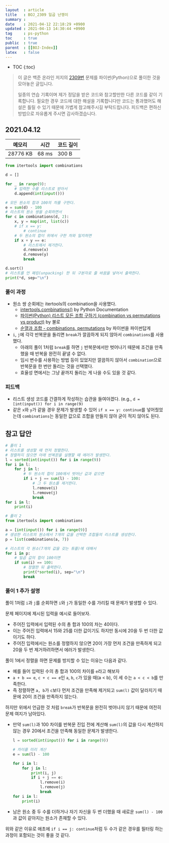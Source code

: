 ```yaml
---
layout  : article
title   : BOJ_2309 일곱 난쟁이
summary : 
date    : 2021-04-12 22:18:29 +0900
updated : 2021-04-13 14:30:44 +0900
tag     : ps-python
toc     : true
public  : true
parent  : [[BOJ-Index]]
latex   : false
---
```

* TOC
{:toc}

>이 글은 백준 온라인 저지의 [2309번](https://www.acmicpc.net/problem/2309) 문제를 파이썬(Python)으로 풀이한 것을 모아놓은 글입니다.
>
> 일종의 연습 기록이며 제가 정답을 받은 코드와 참고할만한 다른 코드를 같이 기록합니다. 필요한 경우 코드에 대한 해설을 기록합니다만 코드는 통과했어도 해설은 틀릴 수 있기 때문에 가볍게 참고해주시길 부탁드립니다. 피드백은 편하신 방법으로 자유롭게 주시면 감사하겠습니다.

## 2021.04.12

| 메모리    | 시간  | 코드 길이 |
| --------- | ----- | --------- |
| 28776 KB  | 68 ms | 300 B     |

```python
from itertools import combinations

d = []

for _ in range(9):
    # 입력한 수를 리스트로 받아서
    d.append(int(input()))

# 모든 원소의 합과 100의 차를 구한다.
e = sum(d) - 100
# 리스트의 원소 쌍을 순회하면서
for c in combinations(d, 2):
    x, y = map(int, list(c))
    # if x == y:
        # continue
    # 두 원소의 합이 위에서 구한 차와 일치하면
    if x + y == e:
        # 리스트에서 제거한다.
        d.remove(x)
        d.remove(y)
        break

d.sort()
# 리스트를 언 패킹(unpacking) 한 뒤 구분자로 줄 바꿈을 넣어서 출력한다.
print(*d, sep="\n")
```

### 풀이 과정

* 원소 쌍 순회에는 itertools의 combination을 사용했다.
    * [intertools.combinations()](https://docs.python.org/3/library/itertools.html#itertools.combinations) by Python Documentation
    * [파이썬(Python) 리스트 모든 조합 구하기 (combination vs permutations vs product)](https://ourcstory.tistory.com/414) by 불로
    * [순열과 조합 - combinations, permutations](https://programmers.co.kr/learn/courses/4008/lessons/12836) by 파이썬을 파이썬답게
* `i`, `j`에 각각 반복문을 돌리면 `break`가 깔끔하게 되지 않아서 `combinations`를 사용했다.
    * 아래의 풀이 1처럼 `break`를 하면 `j` 반복문에서만 벗어나기 때문에 조건을 만족했을 때 반복을 완전히 끝낼 수 없다.
    * 임시 변수를 사용하는 방법 등이 있었지만 깔끔하지 않아서 `combination`으로 반복문을 한 번만 돌리는 것을 선택했다.
    * 효율성 면에서는 그냥 끝까지 돌리는 게 나을 수도 있을 것 같다.

### 피드백

* 리스트 생성 코드를 간결하게 작성하는 습관을 들여야겠다. (e.g., `d = [int(input()) for i in range(9)`
* 같은 `x`와 `y`가 같을 경우 문제가 발생할 수 있어 `if x == y: continue`를 넣어줬었는데 `combinations`는 동일한 값으로 조합을 만들지 않아 굳이 적지 않아도 된다.

## 참고 답안

```python
# 풀이 1
# 리스트를 생성할 때 먼저 정렬한다.
# 정렬하지 않으면 아래 반복문을 실행할 때 에러가 발생한다.
l = sorted(int(input()) for i in range(9))
for i in l:
    for j in l:
        # 두 원소의 합이 100에서 벗어난 값과 같으면
        if i + j == sum(l) - 100:
            # 그 두 원소를 제거한다.
            l.remove(i)
            l.remove(j)
            break
for i in l:
    print(i)

# 풀이 2
from itertools import combinations

a = [int(input()) for i in range(9)]
# 생성한 리스트의 원소에서 7개의 값을 선택한 조합들의 리스트를 생성한다.
p = list(combinations(a, 7))

# 리스트의 각 원소(7개의 값을 갖는 튜플)에 대해서
for i in p:
    # 일곱 값의 합이 100이면
    if sum(i) == 100:
        # 정렬한 뒤 출력한다.
        print(*sorted(i), sep="\n")
        break
```

### 풀이 1 추가 설명

풀이 1처럼 `i`과 `j`를 순회하면 `i`와 `j`가 동일한 수를 가리킬 때 문제가 발생할 수 있다.

문제 페이지에 제시된 입력을 예시로 들어보자.

* 주어진 입력에서 입력된 수의 총 합과 100의 차는 40이다.
* 이는 주어진 입력에서 15와 25를 더한 값이기도 하지만 동시에 20을 두 번 더한 값이기도 하다.
* 주어진 입력에서는 원소를 정렬하지 않으면 20이 가장 먼저 조건을 만족하게 되고 20을 두 번 제거하려하면서 에러가 발생한다.

풀이 1에서 정렬을 하면 문제를 방지할 수 있는 이유는 다음과 같다.

* 예를 들어 입력된 수의 총 합과 100의 차이를 `e`라고 해보자
* `a + b == e`, `c + c == e`인 `a`, `b`, `c`가 있을 때(a < b), 이 세 수는 `a < c < b`를 만족한다.
* 즉 정렬하면 `a, b`가 `c`보다 먼저 조건을 만족해 제거되고 `sum(l)` 값이 달라지기 때문에 20이 조건을 만족하지 않는다.

하지만 위에서 언급한 것 처럼 `break`가 반복문을 완전히 벗어나지 않기 때문에 여전히 문제 여지가 남아있다.

* 만약 `sum(l)`과 100 차이를 반복문 진입 전에 계산해 `sum(l)`의 값을 다시 계산하지 않는 경우 20에서 조건을 만족해 동일한 문제가 발생한다.

    ```python
    l = sorted(int(input()) for i in range(9))

    # 차이를 미리 계산
    e = sum(l) - 100

    for i in l:
        for j in l:
            print(i, j)
            if i + j == e:
                l.remove(i)
                l.remove(j)
                break
    for i in l:
        print(i)
    ```

* 남은 원소 중 두 수를 더하거나 자기 자신을 두 번 더했을 때 새로운 `sum(l) - 100`과 값이 같아지는 원소가 존재할 수 있다.

위와 같은 이유로 애초에 `if i == j: continue`처럼 두 수가 같은 경우를 필터링 하는 과정이 포함되는 것이 좋을 것 같다.
